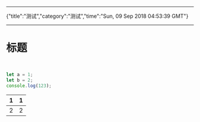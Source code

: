 -------------------------------------

{"title":"测试","category":"测试","time":"Sun, 09 Sep 2018 04:53:39 GMT"}

-------------------------------------



# 标题


```javascript


let a = 1;
let b = 2;
console.log(123);

```



1| 1
---|---
2| 2